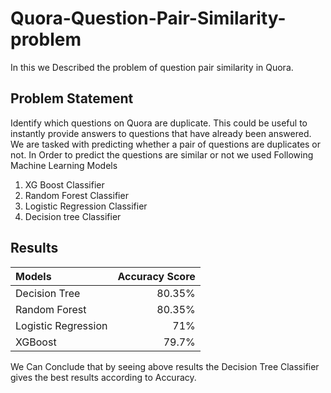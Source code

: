# Quora-Question-Pair-Similarity-problem
In this we Described the problem of question pair similarity in Quora.
## Problem Statement
  Identify which questions on Quora are duplicate. This could be useful to instantly provide answers to questions that have already been answered. 
  We are tasked with predicting whether a pair of questions are duplicates or not.
In Order to predict the questions are similar or not we used Following Machine Learning Models 
  1. XG Boost Classifier
  2. Random Forest Classifier
  3. Logistic Regression Classifier
  4. Decision tree Classifier
## Results

| Models       |    Accuracy Score |
| :----------- |  ---------------: |
|Decision Tree |  80.35%           |
|Random Forest |  80.35%           |
|Logistic Regression |  71%           |
|XGBoost |  79.7%            |

                               
<!-- 
**Models**                         **Accuracy Score**
Decision Tree--------------------80.35% ,
Random Forest--------------------80.35% ,
Logistic Regression--------------71% ,
XGBoost--------------------------79.7% . 
-->


We Can Conclude that by seeing above results the Decision Tree Classifier gives the best results according to Accuracy.
